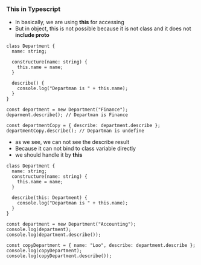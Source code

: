 ### This in Typescript

- In basically, we are using **this** for accessing
- But in object, this is not possible because it is not class and it does not **include proto**

```tsx
class Department {
  name: string;

  constructure(name: string) {
    this.name = name;
  }

  describe() {
    console.log("Departman is " + this.name);
  }
}

const department = new Department("Finance");
deparment.describe(); // Departman is Finance

const departmentCopy = { describe: department.describe };
departmentCopy.describe(); // Departman is undefine
```

- as we see, we can not see the describe result
- Because it can not bind to class variable directly
- we should handle it by **this**

```tsx
class Department {
  name: string;
  constructure(name: string) {
    this.name = name;
  }

  describe(this: Department) {
    console.log("Departman is " + this.name);
  }
}

const department = new Department("Accounting");
console.log(department);
console.log(department.describe());

const copyDepartment = { name: "Loo", describe: department.describe };
console.log(copyDepartment);
console.log(copyDepartment.describe());
```
